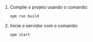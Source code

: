 1. Compile o projeto usando o comando:
    ```bash
    npm run build
    ```

2. Inicie o servidor com o comando:
    ```bash
    npm start
    ```
